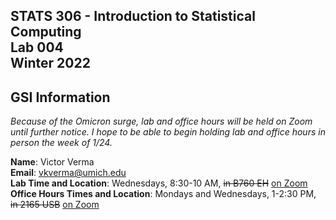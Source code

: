 ## STATS 306 - Introduction to Statistical Computing <br/> Lab 004 <br/> Winter 2022

## GSI Information

_Because of the Omicron surge, lab and office hours will be held on Zoom until further notice. I hope to be able to begin holding lab and office hours in person the week of 1/24._

**Name**: Victor Verma  
**Email**: [vkverma@umich.edu](mailto:vkverma@umich.edu)  
**Lab Time and Location**: Wednesdays, 8:30-10 AM, ~~in B760 EH~~ [on Zoom](https://umich.zoom.us/j/2885058951)   
**Office Hours Times and Location**: Mondays and Wednesdays, 1-2:30 PM, ~~in 2165 USB~~ [on Zoom](https://umich.zoom.us/j/2885058951)
